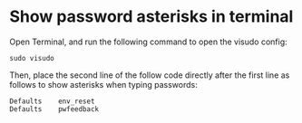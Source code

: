 # Show password asterisks in terminal

Open Terminal, and run the following command to open the visudo config:

```
sudo visudo
```

Then, place the second line of the follow code directly after the first line as follows to show asterisks when typing passwords:

```
Defaults    env_reset
Defaults    pwfeedback
```


